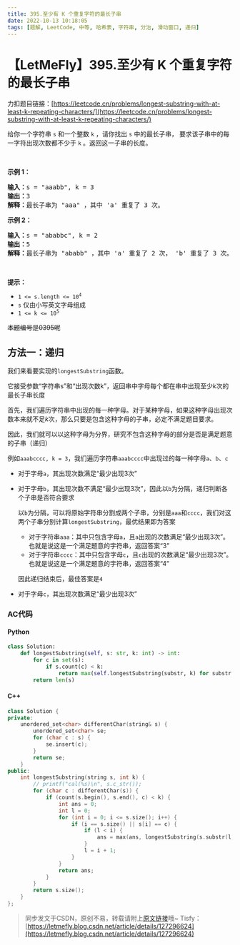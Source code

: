 ```yaml
---
title: 395.至少有 K 个重复字符的最长子串
date: 2022-10-13 10:18:05
tags: [题解, LeetCode, 中等, 哈希表, 字符串, 分治, 滑动窗口, 递归]
---
```


# 【LetMeFly】395.至少有 K 个重复字符的最长子串

力扣题目链接：[https://leetcode.cn/problems/longest-substring-with-at-least-k-repeating-characters/](https://leetcode.cn/problems/longest-substring-with-at-least-k-repeating-characters/)

<p>给你一个字符串 <code>s</code> 和一个整数 <code>k</code> ，请你找出 <code>s</code> 中的最长子串， 要求该子串中的每一字符出现次数都不少于 <code>k</code> 。返回这一子串的长度。</p>

<p> </p>

<p><strong>示例 1：</strong></p>

<pre>
<strong>输入：</strong>s = "aaabb", k = 3
<strong>输出：</strong>3
<strong>解释：</strong>最长子串为 "aaa" ，其中 'a' 重复了 3 次。
</pre>

<p><strong>示例 2：</strong></p>

<pre>
<strong>输入：</strong>s = "ababbc", k = 2
<strong>输出：</strong>5
<strong>解释：</strong>最长子串为 "ababb" ，其中 'a' 重复了 2 次， 'b' 重复了 3 次。</pre>

<p> </p>

<p><strong>提示：</strong></p>

<ul>
	<li><code>1 <= s.length <= 10<sup>4</sup></code></li>
	<li><code>s</code> 仅由小写英文字母组成</li>
	<li><code>1 <= k <= 10<sup>5</sup></code></li>
</ul>


    
~~本题编号是0395呢~~

## 方法一：递归

我们来看要实现的```longestSubstring```函数。

它接受参数“字符串s”和“出现次数k”，返回串中字母每个都在串中出现至少$k$次的最长子串长度

首先，我们遍历字符串中出现的每一种字母。对于某种字母，如果这种字母出现次数本来就不足$k$次，那么只要是包含这种字母的子串，必定不满足题目要求。

因此，我们就可以以这种字母为分界，研究不包含这种字母的部分是否是满足题意的子串（递归）

例如```aaabcccc, k = 3```，我们遍历字符串```aaabcccc```中出现过的每一种字母```a```、```b```、```c```

+ 对于字母```a```，其出现次数满足“最少出现3次”
+ 对于字母```b```，其出现次数不满足“最少出现3次”，因此以```b```为分隔，递归判断各个子串是否符合要求
    
	以```b```为分隔，可以将原始字符串分割成两个子串，分别是```aaa```和```cccc```，我们对这两个子串分别计算```longestSubstring```，最优结果即为答案
	+ 对于字符串```aaa```：其中只包含字母```a```，且```a```出现的次数满足“最少出现3次”。也就是说这是一个满足题意的字符串，返回答案“3”
	+ 对于字符串```cccc```：其中只包含字母```c```，且```c```出现的次数满足“最少出现3次”。也就是说这是一个满足题意的字符串，返回答案“4”
	
	因此递归结束后，最佳答案是```4```
+ 对于字母```c```，其出现次数满足“最少出现3次”

<!-- 对于

+ 时间复杂度$O(N^2)$
+ 空间复杂度$O(N\log N)$ -->

### AC代码

#### Python

```Python
class Solution:
    def longestSubstring(self, s: str, k: int) -> int:
        for c in set(s):
            if s.count(c) < k:
                return max(self.longestSubstring(substr, k) for substr in s.split(c))
        return len(s)
```

#### C++

```cpp
class Solution {
private:
    unordered_set<char> differentChar(string& s) {
        unordered_set<char> se;
        for (char c : s) {
            se.insert(c);
        }
        return se;
    }
public:
    int longestSubstring(string s, int k) {
        // printf("cal(%s)\n", s.c_str());
        for (char c : differentChar(s)) {
            if (count(s.begin(), s.end(), c) < k) {
                int ans = 0;
                int l = 0;
                for (int i = 0; i <= s.size(); i++) {
                    if (i == s.size() || s[i] == c) {
                        if (l < i) {
                            ans = max(ans, longestSubstring(s.substr(l, i - l), k));
                        }
                        l = i + 1;
                    }
                }
                return ans;
            }
        }
        return s.size();
    }
};
```

> 同步发文于CSDN，原创不易，转载请附上[原文链接](https://leetcode.letmefly.xyz/2022/10/13/LeetCode%200395.%E8%87%B3%E5%B0%91%E6%9C%89K%E4%B8%AA%E9%87%8D%E5%A4%8D%E5%AD%97%E7%AC%A6%E7%9A%84%E6%9C%80%E9%95%BF%E5%AD%90%E4%B8%B2/)哦~
> Tisfy：[https://letmefly.blog.csdn.net/article/details/127296624](https://letmefly.blog.csdn.net/article/details/127296624)
